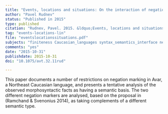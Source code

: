 ```yaml
---
title: "Events, locations and situations: On the interaction of negation and finiteness in Avar"
author: "Pavel Rudnev"
status: "Published in 2015"
type: published
citation: "Rudnev, Pavel. 2015. &ldquo;Events, locations and situations: On the interaction of negation and finiteness in Avar,&rdquo; <a href=\"http://dx.doi.org/10.1075/avt.32.11rud\"><em>Linguistics in the Netherlands</em> (32), pp.&nbsp;142–154</a>."
tag: "events-locations-lin"
file: "eventslocationssituations.pdf"
subjects: "finiteness Caucasian_languages syntax_semantics_interface negation syntax"
comments: "yes"
date: "2015-10-31"
publishdate: 2015-10-31
doi: "10.1075/avt.32.11rud"

---
```


This paper documents a number of restrictions on negation marking in Avar, a Northeast Caucasian language, and presents a tentative analysis of the observed morphosyntactic facts as having a semantic basis. The two different negation markers are analysed, based on the proposal in (Ramchand & Svenonius 2014), as taking complements of a different semantic type.

